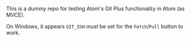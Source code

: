 This is a dummy repo for testing Atom's Git Plus functionality in Atom
(as MVCE).

On Windows, it appears `GIT_SSH` _must_ be set for the `Fetch`/`Pull` button
to work.

